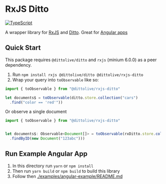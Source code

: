 # RxJS Ditto

[![TypeScript](https://img.shields.io/badge/%3C%2F%3E-TypeScript-%230074c1.svg)](http://www.typescriptlang.org/)

A wrapper library for [RxJS](https://rxjs.dev/) and [Ditto](https://www.ditto.live). Great for [Angular apps](https://angular.io/)

## Quick Start

This package requires `@dittolive/ditto` and `rxjs` (minium 6.0.0) as a peer dependency.

1. Run `npm install rxjs @dittolive/ditto @dittolive/rxjs-ditto` 
2. Wrap your query into `toObservable` like so:

```ts
import { toObservable } from "@dittolive/rxjs-ditto"

let documents$ = toObservable(ditto.store.collection("cars")
  .find("color == 'red'"))

```

Or observe a single document 

```ts
import { toObservable } from "@dittolive/rxjs-ditto"


let documents$: Observable<Document[]> = toObservable(rxDitto.store.collection("cars")
  .findByID(new Document("123abc")))
```
## Run Example Angular App

1. In this directory run `yarn` or `npm install`
2. Then run `yarn build` or `npm build` to build this library
3. Follow then [./examples/angular-example/README.md](./examples/angular-example/README.md) 
